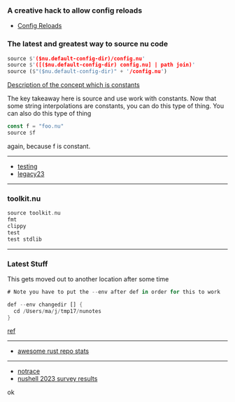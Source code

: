 
### A creative hack to allow config reloads

* [Config Reloads](https://github.com/nushell/nushell/issues/10736)

### The latest and greatest way to source nu code

```rust
source $'($nu.default-config-dir)/config.nu'
source $'([($nu.default-config-dir) config.nu] | path join)'
source ($"($nu.default-config-dir)" + '/config.nu')
```

[Description of the concept which is constants](https://discord.com/channels/601130461678272522/601130461678272524/1199014467980251237)

The key takeaway here is source and use work with constants. Now that some string interpolations are constants, you can do this type of thing. You can also do this type of thing

```rust
const f = "foo.nu"
source $f
```

again, because f is constant.

---

* [testing](./legacy23/testing.md)
* [legacy23](./legacy23/README.md)

---

### toolkit.nu

```rust
source toolkit.nu
fmt
clippy
test
test stdlib
```

---

### Latest Stuff

This gets moved out to another location after some time

```rust
# Note you have to put the --env after def in order for this to work

def --env changedir [] {
  cd /Users/ma/j/tmp17/nunotes
}
```

[ref](https://github.com/stormasm/nuscripts/blob/main/changedir.nu)

---

* [awesome rust repo stats](https://github.com/emanuelef/awesome-rust-repo-stats)

---

* [notrace](https://github.com/stormasm/rust-examples/tree/main/notrace)
* [nushell 2023 survey results](https://www.nushell.sh/blog/2023-11-16-nushell-2023-survey-results.html)

ok
